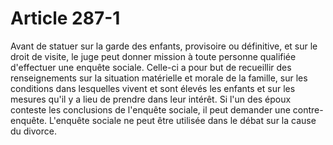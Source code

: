 # Article 287-1

Avant de statuer sur la garde des enfants, provisoire ou définitive, et sur le droit de visite, le juge peut donner mission à toute personne qualifiée d'effectuer une enquête sociale. Celle-ci a pour but de recueillir des renseignements sur la situation matérielle et morale de la famille, sur les conditions dans lesquelles vivent et sont élevés les enfants et sur les mesures qu'il y a lieu de prendre dans leur intérêt.   Si l'un des époux conteste les conclusions de l'enquête sociale, il peut demander une contre-enquête.   L'enquête sociale ne peut être utilisée dans le débat sur la cause du divorce.